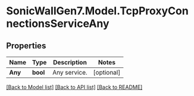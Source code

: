 # SonicWallGen7.Model.TcpProxyConnectionsServiceAny

## Properties

Name | Type | Description | Notes
------------ | ------------- | ------------- | -------------
**Any** | **bool** | Any service. | [optional] 

[[Back to Model list]](../README.md#documentation-for-models) [[Back to API list]](../README.md#documentation-for-api-endpoints) [[Back to README]](../README.md)


